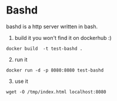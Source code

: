 Bashd
======

bashd is a http server written in bash.

1. build it you won't find it on dockerhub :)

`docker build  -t test-bashd . `

2. run it 
 
`docker run -d -p 8080:8080 test-bashd`

3. use it

`wget -O /tmp/index.html localhost:8080`
